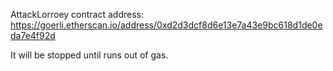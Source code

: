 AttackLorroey contract address: https://goerli.etherscan.io/address/0xd2d3dcf8d6e13e7a43e9bc618d1de0eda7e4f92d

It will be stopped until runs out of gas.
